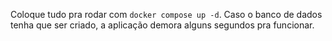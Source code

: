 Coloque tudo pra rodar com `docker compose up -d`. Caso o banco de dados tenha que ser criado, a aplicação demora alguns segundos pra funcionar.
